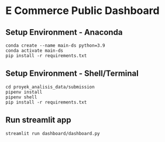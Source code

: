# E Commerce Public Dashboard

## Setup Environment - Anaconda
```
conda create --name main-ds python=3.9
conda activate main-ds
pip install -r requirements.txt
``` 

## Setup Environment - Shell/Terminal
```
cd proyek_analisis_data/submission
pipenv install 
pipenv shell
pip install -r requirements.txt
```

## Run streamlit app
```
streamlit run dashboard/dashboard.py
```